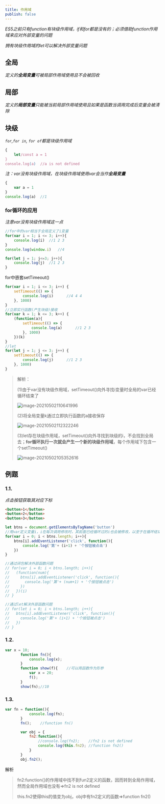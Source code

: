 ```yaml
---
title: 作用域
publish: false
---
```


*ES5之前只有function有块级作用域，if和for都是没有的；必须借助function作用域来应对外部变量的问题*

*拥有块级作用域的let可以解决外部变量问题*

## 全局

*定义的**全局变量**可被局部作用域使用且不会被回收*



## 局部

*定义的**局部变量**只能被当前局部作用域使用且如果是函数当调用完成后变量会被清除*



## 块级

*`for`,`for in`, `for of`都是块级作用域*

```js
{
    let/const a = 1
}
console.log(a)	//a is not defined
```

*注：var没有块级作用域，在块级作用域使用var会当作**全局变量***

```js
{
    var a = 1
}
console.log(a)	//1
```

### for循环的应用

*注意var没有块级作用域这一点*

```js
//for中的var相当于全局定义了i变量
for(var i = 1; i <= 3; i++){
    console.log(i)	//1 2 3
}
console.log(window.i)	//4

for(let j = 1; j<=3; j++){
    console.log(j)	//1 2 3
}
```

for中嵌套setTimeout()

```js
for(var i = 1; i <= 3; i++) {
    setTimeout(() => {
        console.log(i)      //4 4 4      
    }, 1000)
}
//立即实行函数(产生块级)接收
for(var k = 1; k <= 3; k++) {
    (function(a){
        setTimeout(() => {
            console.log(a)      //1 2 3 
        }, 1000)
    })(k)
}
//let
for(let j = 1; j <= 3; j++) {
    setTimeout(() => {
        console.log(j)      //1 2 3      
    }, 1000)
}
```

>解析：
>
>(1)由于var没有块级作用域，setTimeout()向外寻找i变量时全局的var已经循环结束了
>
>![image-20210502110641996](https://gitee.com/bad_morty/cblog-images/raw/master/img/image-20210502110641996.png)
>
>(2)将全局变量k通过立即执行函数的a接收保存
>
>![image-20210502112322246](https://gitee.com/bad_morty/cblog-images/raw/master/img/image-20210502112322246.png)
>
>(3)let存在块级作用域，setTimeout()向外寻找到块级的i，不会找到全局去；**for循环执行一次就会产生一个新的块级作用域**，每个作用域下包含一个setTimeout()
>
>![image-20210502105352616](https://gitee.com/bad_morty/cblog-images/raw/master/img/image-20210502105352616.png)
>
>

## 例题

### 1.1.

*点击按钮获取其对应下标*

```html
<button>1</button>
<button>2</button>
<button>3</button>
```

```js
let btns = document.getElementsByTagName('button')
//用var定义变量i，i在每次调用修改时，其前面已经循环过的i也会被修改，以至于在循环结束后点击每一个按钮其值都是退出循环时的i值
for(var i = 0; i < btns.length; i++){
    btns[i].addEventListener('click', function(){
        console.log('第'+ (i+1) + '个按钮被点击')
    })
}

//通过闭包解决外部函数问题
// for(var i = 0; i < btns.length; i++){
//   (function(num){
//     btns[i].addEventListener('click', function(){
//       console.log('第'+ (num+1) + '个按钮被点击')
//     })
//   })(i)
// }

//通过let解决外部函数问题
// for(let i = 0; i < btns.length; i++){
//   btns[i].addEventListener('click', function(){
//     console.log('第'+ (i+1) + '个按钮被点击')
//   })
// }
```


### 1.2.

```javascript
var x = 10;
       function fn(){
           console.log(x);
       }
       function show(f){	//可以用函数作为形参
           var x = 20;
           f();
       }
       show(fn);//10	
```

### 1.3.

```javascript
var fn = function(){
           console.log(fn);
       }
       fn();    //function fn()

       var obj = {
           fn2:function(){
               //console.log(fn2);    //fn2 is not defined
               console.log(this.fn2); //function fn2()
           }
       }
       obj.fn2();
```

解析

>fn2:function{}的作用域中找不到fun2定义的函数，因而转到全局作用域，然而全局作用域也没有=>fn2 is not defined
>
>this.fn2使得this的值变为obj，obj中有fn2定义的函数=>function fn2()

